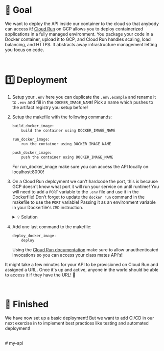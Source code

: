 # 🎯 Goal

We want to deploy the API inside our container to the cloud so that anybody can access it! [Cloud Run](https://cloud.google.com/run?hl=en) on GCP allows you to deploy containerized applications in a fully managed environment. You package your code in a Docker container, upload it to GCP, and Cloud Run handles scaling, load balancing, and HTTPS. It abstracts away infrastructure management letting you focus on code.

<br>

# 1️⃣ Deployment

1. Setup your `.env` here you can duplicate the `.env.example` and rename it to `.env` and fill in the `DOCKER_IMAGE_NAME`! Pick a name which pushes to the artifact registry you setup before!

2. Setup the makefile with the following commands:
    ```bash
    build_docker_image:
        build the container using DOCKER_IMAGE_NAME

    run_docker_image:
        run the container using DOCKER_IMAGE_NAME

    push_docker_image:
        push the container using DOCKER_IMAGE_NAME
    ```
    For run_docker_image make sure you can access the API locally on localhost:8000!

3. On a Cloud Run deployment we can't hardcode the port, this is because GCP doesn't know what port it will run your service on until runtime! You will need to add a `PORT` variable to the `.env` file and use it in the Dockerfile! Don't forget to update the `docker run` command in the makefile to use the `PORT` variable! Passing it as an environment variable in your Dockerfile's `CMD` instruction.

    <details>
    <summary markdown='span'>💡 Solution</summary>

    In `makefile`:
    ```bash
    -e PORT=${PORT}
    ```

    In `Dockerfile`:
    ```Dockerfile
    CMD uvicorn app.main:app --host 0.0.0.0 --port $PORT
    ```

    Docker might warn you that the `CMD` arguments are not as JSON arguments. That's fine. When `CMD` arguments are NOT put in an array, a shell is invoked to execute your command. When we put arguments in an array like `CMD ['uvicorn', 'app.main:app', ...]`, Docker is NOT invoking a shell, and therefore can't process environment variables.

    </details>

4. Add one last command to the makefile:
    ```bash
    deploy_docker_image:
        deploy
    ```

    Using the [Cloud Run documentation](https://cloud.google.com/sdk/gcloud/reference/run/deploy) make sure to allow unauthenticated invocations so you can access your class mates API's!

It might take a few minutes for your API to be provisioned on Cloud Run and assigned a URL. Once it's up and active, anyone in the world should be able to access it if they have the URL! 🎉

<br>

# 🏁 Finished

We have now set up a basic deployment! But we want to add CI/CD in our next exercise in to implement best practices like testing and automated deployment!

<br>
# my-api
